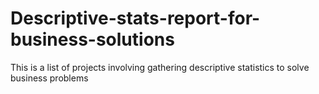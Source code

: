 # Descriptive-stats-report-for-business-solutions
This is a list of projects involving gathering descriptive statistics to solve business problems
